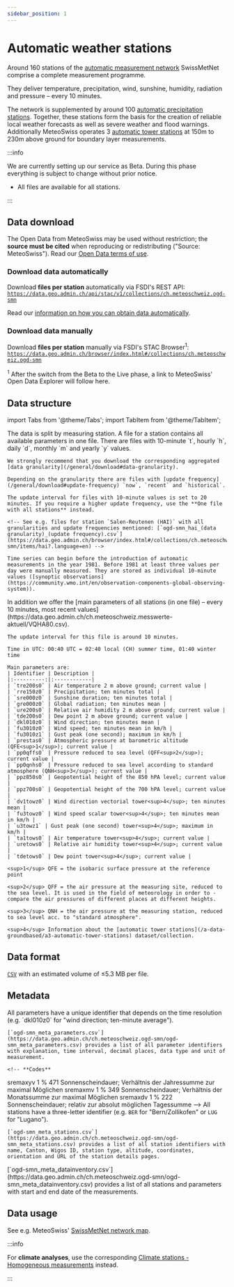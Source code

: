 ```yaml
---
sidebar_position: 1
---
```


# Automatic weather stations

Around 160 stations of the [automatic measurement network](https://www.meteoswiss.admin.ch/weather/measurement-systems/land-based-stations/automatic-measurement-network.html) SwissMetNet comprise a complete measurement programme.

They deliver temperature, precipitation, wind, sunshine, humidity, radiation and pressure – every 10 minutes.

The network is supplemented by around 100 [automatic precipitation stations](/a-data-groundbased/a2-automatic-precipitation-stations). Together, these stations form the basis for the creation of reliable local weather forecasts as well as severe weather and flood warnings. Additionally MeteoSwiss operates 3 [automatic tower stations](/a-data-groundbased/a3-automatic-tower-stations) at 150m to 230m above ground for boundary layer measurements.

:::info

We are currently setting up our service as Beta. During this phase everything is subject to change without prior notice.
- All files are available for all stations.

:::

## Data download

The Open Data from MeteoSwiss may be used without restriction; the **source must be cited** when reproducing or redistributing ("Source: MeteoSwiss"). Read our [Open Data terms of use](/general/terms-of-use).

### Download data automatically

Download **files per station** automatically via FSDI's REST API: [`https://data.geo.admin.ch/api/stac/v1/collections/ch.meteoschweiz.ogd-smn`](https://data.geo.admin.ch/api/stac/v1/collections/ch.meteoschweiz.ogd-smn)

Read our [information on how you can obtain data automatically](/general/download#how-to-download-files-automatically).

### Download data manually

Download **files per station** manually via FSDI's STAC Browser<sup>1</sup>: [`https://data.geo.admin.ch/browser/index.html#/collections/ch.meteoschweiz.ogd-smn`](https://data.geo.admin.ch/browser/index.html#/collections/ch.meteoschweiz.ogd-smn) 

<sup>1</sup> After the switch from the Beta to the Live phase, a link to MeteoSwiss' Open Data Explorer will follow here.

## Data structure

import Tabs from '@theme/Tabs';
import TabItem from '@theme/TabItem';

<Tabs queryString="data-structure">
  <TabItem value="files-per-station" label="Files per station">
    The data is split by measuring station. A file for a station contains all available parameters in one file. There are files with 10-minute `t`, hourly `h`, daily `d`, monthly `m` and yearly `y` values.

    We strongly recommend that you download the corresponding aggregated [data granularity](/general/download#data-granularity).
   
    Depending on the granularity there are files with [update frequency](/general/download#update-frequency) `now`, `recent` and `historical`.

    The update interval for files with 10-minute values is set to 20 minutes. If you require a higher update frequency, use the **One file with all stations** instead.
    
    <!-- See e.g. files for station `Salen-Reutenen (HAI)` with all granularities and update frequencies mentioned: [`ogd-smn_hai_(data granularity)_(update frequency).csv`](https://data.geo.admin.ch/browser/index.html#/collections/ch.meteoschweiz.ogd-smn/items/hai?.language=en) -->
    
    Time series can begin before the introduction of automatic measurements in the year 1981. Before 1981 at least three values per day were manually measured. They are stored as individual 10-minute values ([synoptic observations](https://community.wmo.int/en/observation-components-global-observing-system)).
  </TabItem>
  <TabItem value="one-file-with-all-stations" label="One file with all stations">
    In addition we offer the [main parameters of all stations (in one file) – every 10 minutes, most recent values](https://data.geo.admin.ch/ch.meteoschweiz.messwerte-aktuell/VQHA80.csv).

    The update interval for this file is around 10 minutes.
    
    Time in UTC: 00:40 UTC = 02:40 local (CH) summer time, 01:40 winter time
    
    Main parameters are:
    | Identifier | Description |
    |:----------:|:------------|
    | `tre200s0` | Air temperature 2 m above ground; current value | 
    | `rre150z0` | Precipitation; ten minutes total |
    | `sre000z0` | Sunshine duration; ten minutes total |
    | `gre000z0` | Global radiation; ten minutes mean |
    | `ure200s0` | Relative air humidity 2 m above ground; current value |
    | `tde200s0` | Dew point 2 m above ground; current value |
    | `dkl010z0` | Wind direction; ten minutes mean |
    | `fu3010z0` | Wind speed; ten minutes mean in km/h |
    | `fu3010z1` | Gust peak (one second); maximum in km/h |
    | `prestas0` | Atmospheric pressure at barometric altitude (QFE<sup>1</sup>); current value |
    | `pp0qffs0` | Pressure reduced to sea level (QFF<sup>2</sup>); current value |
    | `pp0qnhs0` | Pressure reduced to sea level according to standard atmosphere (QNH<sup>3</sup>); current value |
    | `ppz850s0` | Geopotential height of the 850 hPA level; current value |
    | `ppz700s0` | Geopotential height of the 700 hPA level; current value |
    | `dv1towz0` | Wind direction vectorial tower<sup>4</sup>; ten minutes mean |
    | `fu3towz0` | Wind speed scalar tower<sup>4</sup>; ten minutes mean in km/h |
    | `u3towz1` | Gust peak (one second) tower<sup>4</sup>; maximum in km/h |
    | `ta1tows0` | Air temperature tower<sup>4</sup>; current value |
    | `uretows0` | Relative air humidity tower<sup>4</sup>; current value |
    | `tdetows0` | Dew point tower<sup>4</sup>; current value |

    <sup>1</sup> QFE = the isobaric surface pressure at the reference point

    <sup>2</sup> QFF = the air pressure at the measuring site, reduced to the sea level. It is used in the field of meteorology in order to ­compare the air pressures of different places at different heights.

    <sup>3</sup> QNH = the air pressure at the measuring station, reduced to sea level acc. to "standard atmosphere".

    <sup>4</sup> Information about the [automatic tower stations](/a-data-groundbased/a3-automatic-tower-stations) dataset/collection.
  </TabItem>
</Tabs>

## Data format

[`CSV`](https://opendatadocs.meteoswiss.ch/general/download#column-separators-and-decimal-dividers) with an estimated volume of ≤5.3 MB per file.

## Metadata

<Tabs queryString="metadata">
  <TabItem value="parameters" label="Parameter">
    All parameters have a unique identifier that depends on the time resolution (e.g. `dkl010z0` for "wind direction; ten-minute average").
    
    [`ogd-smn_meta_parameters.csv`](https://data.geo.admin.ch/ch.meteoschweiz.ogd-smn/ogd-smn_meta_parameters.csv) provides a list of all parameter identifiers with explanation, time interval, decimal places, data type and unit of measurement.

    <!-- **Codes**
sremaxyv	1 	%	471 	Sonnenscheindauer; Verhältnis der Jahressumme zur maximal Möglichen
sremaxmv	1 	%	349 	Sonnenscheindauer; Verhältnis der Monatssumme zur maximal Möglichen
sremaxdv	1 	%	222 	Sonnenscheindauer; relativ zur absolut möglichen Tagessumme -->
  </TabItem>
  <TabItem value="stations" label="Stations">
    All stations have a three-letter identifier (e.g. `BER` for "Bern/Zollikofen" or `LUG` for "Lugano").
    
    [`ogd-smn_meta_stations.csv`](https://data.geo.admin.ch/ch.meteoschweiz.ogd-smn/ogd-smn_meta_stations.csv) provides a list of all station identifiers with name, Canton, Wigos ID, station type, altitude, coordinates, orientation and URL of the station details pages.
  </TabItem>
  <TabItem value="data-inventory" label="Data inventory">
    [`ogd-smn_meta_datainventory.csv`](https://data.geo.admin.ch/ch.meteoschweiz.ogd-smn/ogd-smn_meta_datainventory.csv) provides a list of all stations and parameters with start and end date of the measurements.
  </TabItem>
</Tabs>

## Data usage

See e.g. MeteoSwiss' [SwissMetNet network map](https://www.meteoswiss.admin.ch/services-and-publications/applications/measurement-values-and-measuring-networks.html#param=messnetz-automatisch&lang=en).

:::info

For **climate analyses**, use the corresponding [Climate stations - Homogeneous measurements](https://opendatadocs.meteoswiss.ch/c-climate-data) instead.

:::
